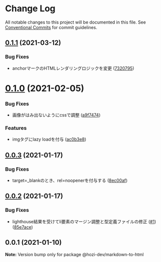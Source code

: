 # Change Log

All notable changes to this project will be documented in this file.
See [Conventional Commits](https://conventionalcommits.org) for commit guidelines.

## [0.1.1](https://github.com/hozi-dev/hozi-dev-packages/compare/@hozi-dev/markdown-to-html@0.1.0...@hozi-dev/markdown-to-html@0.1.1) (2021-03-12)


### Bug Fixes

* anchorマークのHTMLレンダリングロジックを変更 ([7320795](https://github.com/hozi-dev/hozi-dev-packages/commit/7320795488e2cc2b14955495223315314dac48f3))





# [0.1.0](https://github.com/hozi-dev/hozi-dev-packages/compare/@hozi-dev/markdown-to-html@0.0.3...@hozi-dev/markdown-to-html@0.1.0) (2021-02-05)


### Bug Fixes

* 画像がはみ出ないようにcssで調整 ([a9f7474](https://github.com/hozi-dev/hozi-dev-packages/commit/a9f74741eb08a3f262d7e282fc0992ff43b874ba))


### Features

* imgタグにlazy loadを付与 ([ac0b3e8](https://github.com/hozi-dev/hozi-dev-packages/commit/ac0b3e80d6b490cb51be2414c971fb23b0ea8f5e))





## [0.0.3](https://github.com/hozi-dev/hozi-dev-packages/compare/@hozi-dev/markdown-to-html@0.0.2...@hozi-dev/markdown-to-html@0.0.3) (2021-01-17)


### Bug Fixes

* target=_blankのとき、rel=noopenerを付与する ([8ec00af](https://github.com/hozi-dev/hozi-dev-packages/commit/8ec00afff762cd2afb2c4e8d6c3d3721fcf7b18d))





## [0.0.2](https://github.com/hozi-dev/hozi-dev-packages/compare/@hozi-dev/markdown-to-html@0.0.1...@hozi-dev/markdown-to-html@0.0.2) (2021-01-17)


### Bug Fixes

* lighthouse結果を受けてli要素のマージン調整と型定義ファイルの修正 ([#1](https://github.com/hozi-dev/hozi-dev-packages/issues/1)) ([85e7ace](https://github.com/hozi-dev/hozi-dev-packages/commit/85e7acee01a9b72abac741a5bb5d72bab31c5049))





## 0.0.1 (2021-01-10)

**Note:** Version bump only for package @hozi-dev/markdown-to-html
